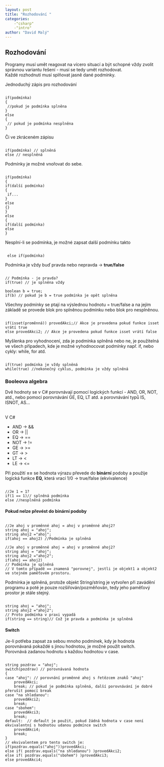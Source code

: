 ```yaml
---
layout: post
title: "Rozhodování "
categories:
    -"csharp"
    -"intro"
author: "David Malý"
--- 
```



## Rozhodování


Programy musí umět reagovat na vícero situací a být schopné vždy zvolit správnou variantu řešení - musí se tedy umět rozhodovat.
<br>Každé rozhodnutí musí splňovat jasně dané podmínky.



Jednoduchý zápis pro rozhodování


```

if(podmínka)
{
 //pokud je podmínka splněna
}
else
{
 // pokud je podmínka nesplněna
}

```


Či ve zkráceném zápisu


```

if(podmínka) // splněná
else // nesplněná

```


Podmínky je možné vnořovat do sebe.


```

if(podmínka)
{if(další podmínka){ if...}else{}
}
else
{if(další podmínka)else
}

```


Nesplní-li se podmínka, je možné zapsat další podmínku takto


```

 else if(podmínka)

```


Podmínka je vždy buď pravda nebo nepravda -> **true/false**


```

// Podmínka - je pravda?
if(true) // je splněna vždy

boolean b = true;
if(b) // pokud je b = true podmínka je opět splněna

```


Všechny podmínky se ptají na výslednou hodnotu = true/false a na jejím základě se provede blok pro splněnou podmínku nebo blok pro nesplněnou.


```

if(isset(proměnná)) provedAkci;// Akce je provedena pokud funkce isset vrátí true
else provedAkci2; // Akce je provedena pokud funkce isset vrátí false

```


Myšlenka pro vyhodnocení, zda je podmínka splněná nebo ne, je použitelná ve všech případech, kde je možné vyhodnocovat podmínky např. if, nebo cykly: while, for atd.


```

if(true) podmínka je vždy splněná
while(true) //nekonečný cyklus, podmínka je vždy splněná

```





### Booleova algebra


Dvě hodnoty se v C# porovnávají pomocí logických funkcí - AND, OR, NOT, atd., nebo pomocí porovnávání GE, EQ, LT atd. a porovnávání typů IS, ISNOT, AS... 

<br>V C#
- AND -> &&
- OR -> ||
- EQ -> ==
- NOT -> !=
- GE -> >=
- GT -> >
- LT -> <
- LE -> <=




Při použití **==** se hodnota výrazu převede do **binární** podoby a použije logická funkce **EQ**, která vrací 1/0 -> true/false (ekvivalence)


```

//Je 1 = 1?
if(1 == 1)// splněná podmínka
else //nesplněná podmínka

```

#### Pokud nelze převést do binární podoby

```

//Je ahoj v proměnné ahoj = ahoj v proměnné ahoj2?
string ahoj = "ahoj";
string ahoj2 ="ahoj";
if(ahoj == ahoj2) //Podmínka je splněná

//Je ahoj v proměnné ahoj = ahoj v proměnné ahoj2?
string ahoj = "ahoj";
string ahoj2 ="ahoj2";
if(ahoj == ahoj2)
// Podmínka je splněná
// V tomto případě == znamená "porovnej", jestli je objekt1 a objekt2 ve stejném paměťovém prostoru. 

```


Podmínka je splněná, protože objekt String/string je vytvořen při zavádění programu a poté je pouze rozšiřován/pozměňován, tedy jeho paměťový prostor je stále stejný.


```

string ahoj = "ahoj"; 
string ahoj2 ="ahoj2";
// Proto podmínka v praxi vypadá
if(string == string)// Což je pravda a podmínka je splněná

```


#### Switch


Je-li potřeba zapsat za sebou mnoho podmínek, kdy je hodnota porovnávaná pokaždé s jinou hodnotou, je možné použít switch.
<br>Porovnává zadanou hodnotu s každou hodnotou v case.

```

string pozdrav = "ahoj"; 
switch(pozdrav) // porovnávaná hodnota
{case "ahoj": // porovnání proměnné ahoj s řetězcem znaků "ahoj"	provedAkci;	break; // pokud je podmínka splněná, další porovnávání je dobré přerušit pomocí breakcase "na shledanou":	provedAkci2;	break;case "sbohem":	provedAkci3;	break;default:  // default je použit, pokud žádná hodnota v case není ekvivalentní s hodnotou udanou podmínce switch	provedAkci4;	break;
}
// ekvivalentem pro tento switch je:
if(pozdrav.equals("ahoj"))provedAkci;
else if( pozdrav.equals("na shledanou") )provedAkci2;
else if( pozdrav.equals("sbohem") )provedAkci3;
else provedAkci4;

```

